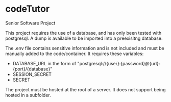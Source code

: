 # codeTutor
Senior Software Project

This project requires the use of a database, and has only been tested with postgresql.
A dump is available to be imported into a preexisitng database.

The .env file contains sensitive information and is not included and must be manually added to the code/container.
It requires these variables:
  - DATABASE_URL in the form of "postgresql://{user}:{password}@{url}:{port}/{database}"
  - SESSION_SECRET
  - SECRET

The project must be hosted at the root of a server. It does not support being hosted in a subfolder.
